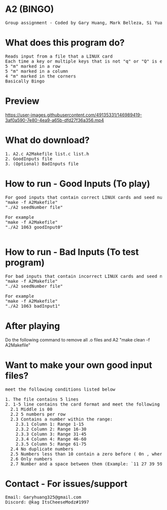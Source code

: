 # A2 (BINGO)
<pre>
Group assignment - Coded by Gary Huang, Mark Belleza, Si Yuan Yue (Ricky)
</pre>
# What does this program do?
<pre>
Reads input from a file that a LINUX card
Each time a key or multiple keys that is not "q" or "Q" is entered, it keeps calling a random number until theres one of the following:
5 "m" marked in a row
5 "m" marked in a column
4 "m" marked in the corners
Basically Bingo
</pre>

# Preview
https://user-images.githubusercontent.com/49135331/146989419-3af0a590-7e80-4ea9-a65b-dfd27f36a356.mp4

# What do download?
<pre>
1. A2.c A2Makefile list.c list.h
2. GoodInputs file
3. (Optional) BadInputs file
</pre>
# How to run - Good Inputs (To play)
<pre>
For good inputs that contain correct LINUX cards and seed numbers do
"make -f A2Makefile"
"./A2 seedNumber file"

For example
"make -f A2Makefile"
"./A2 1063 goodInput0"

</pre>
# How to run - Bad Inputs (To test program)
<pre>
For bad inputs that contain incorrect LINUX cards and seed numbers do
"make -f A2Makefile"
"./A2 seedNumber file"

For example
"make -f A2Makefile"
"./A2 1063 badInput1"
</pre>

# After playing
Do the following command to remove all .o files and A2 
"make clean -f A2Makefile"

# Want to make your own good input files? 
<pre>
meet the following conditions listed below

1. The file contains 5 lines
2. 1-5 line contains the card format and meet the following conditions:
  2.1 Middle is 00
  2.2 5 numbers per row
  2.3 Contains a number within the range:
    2.3.1 Column 1: Range 1-15
    2.3.2 Column 2: Range 16-30
    2.3.3 Column 3: Range 31-45
    2.3.4 Column 4: Range 46-60
    2.3.5 Column 5: Range 61-75
  2.4 No duplicate numbers
  2.5 Numbers less than 10 contain a zero before ( 0n , where n is the digit)
  2.6 Only numbers
  2.7 Number and a space between them (Example: `11 27 39 59 63`)
</pre>

# Contact - For issues/support
<pre>
Email: Garyhuang325@gmail.com
Discord: @ƙag ItsCheeseModz#1997
</pre>






